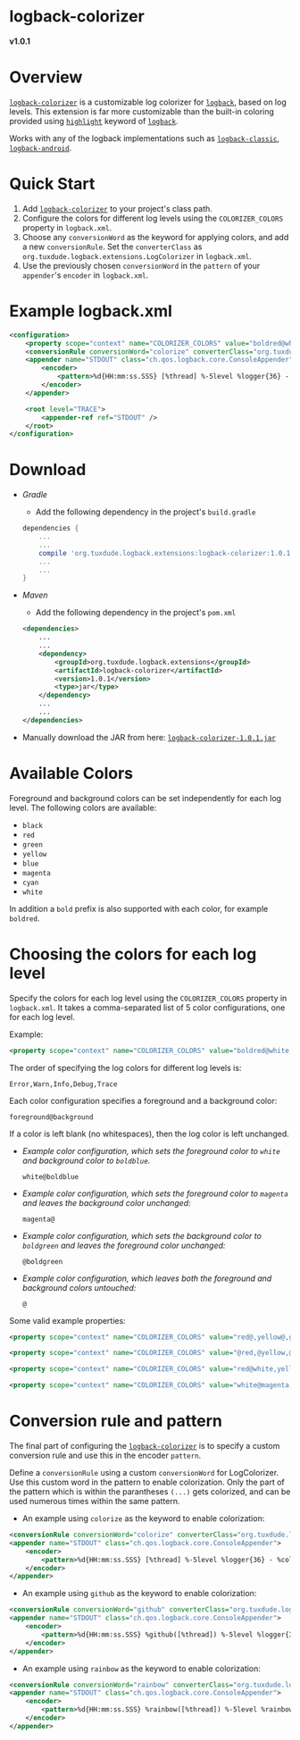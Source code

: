 <h1>logback-colorizer</h1>

<b>v1.0.1</b>

Overview
========

[`logback-colorizer`][1] is a customizable log colorizer for [`logback`][21],
based on log levels. This extension is far more customizable than the
built-in coloring provided using [`highlight`][22] keyword of [`logback`][21].

Works with any of the logback implementations such as [`logback-classic`][21],
[`logback-android`][23].

Quick Start
===========
1. Add [`logback-colorizer`][1] to your project's class path.
2. Configure the colors for different log levels using the `COLORIZER_COLORS`
property in `logback.xml`.
3. Choose any `conversionWord` as the keyword for applying colors, and
add a new `conversionRule`. Set the `converterClass` as
`org.tuxdude.logback.extensions.LogColorizer` in `logback.xml`.
4. Use the previously chosen `conversionWord` in the `pattern` of your
`appender`'s `encoder` in `logback.xml`.

Example logback.xml
===================
```xml
<configuration>
    <property scope="context" name="COLORIZER_COLORS" value="boldred@white,yellow@black,green@,blue@,cyan@" />
    <conversionRule conversionWord="colorize" converterClass="org.tuxdude.logback.extensions.LogColorizer" />
    <appender name="STDOUT" class="ch.qos.logback.core.ConsoleAppender">
        <encoder>
            <pattern>%d{HH:mm:ss.SSS} [%thread] %-5level %logger{36} - %colorize(%msg%n)</pattern>
        </encoder>
    </appender>

    <root level="TRACE">
        <appender-ref ref="STDOUT" />
    </root>
</configuration>
```

Download
========
* *Gradle*

    - Add the following dependency in the project's `build.gradle`

    ```groovy
    dependencies {
        ...
        ...
        compile 'org.tuxdude.logback.extensions:logback-colorizer:1.0.1'
        ...
        ...
    }
    ```

* *Maven*

    - Add the following dependency in the project's `pom.xml`

    ```xml
    <dependencies>
        ...
        ...
        <dependency>
            <groupId>org.tuxdude.logback.extensions</groupId>
            <artifactId>logback-colorizer</artifactId>
            <version>1.0.1</version>
            <type>jar</type>
        </dependency>
        ...
        ...
    </dependencies>
    ```

* Manually download the JAR from here: [`logback-colorizer-1.0.1.jar`][2]

Available Colors
================
Foreground and background colors can be set independently for each log level.
The following colors are available:

* `black`
* `red`
* `green`
* `yellow`
* `blue`
* `magenta`
* `cyan`
* `white`

In addition a `bold` prefix is also supported with each color, for example
`boldred`.

Choosing the colors for each log level
======================================
Specify the colors for each log level using the `COLORIZER_COLORS` property
in `logback.xml`. It takes a comma-separated list of 5 color configurations,
one for each log level.

Example:

```xml
<property scope="context" name="COLORIZER_COLORS" value="boldred@white,yellow@black,green@,blue@,cyan@" />
```
 
The order of specifying the log colors for different log levels is:

`Error,Warn,Info,Debug,Trace`

Each color configuration specifies a foreground and a background color:

`foreground@background`

If a color is left blank (no whitespaces), then the log color is left
unchanged.

- *Example color configuration, which sets the foreground color to `white` and
background color to `boldblue`.*

    `white@boldblue`

- *Example color configuration, which sets the foreground color to `magenta` and
leaves the background color unchanged:*

    `magenta@`

- *Example color configuration, which sets the background color to `boldgreen`
and leaves the foreground color unchanged:*

    `@boldgreen`

- *Example color configuration, which leaves both the foreground and background
colors untouched:*

    `@`

Some valid example properties:

```xml
<property scope="context" name="COLORIZER_COLORS" value="red@,yellow@,green@,blue@,cyan@" />
```

```xml
<property scope="context" name="COLORIZER_COLORS" value="@red,@yellow,@green,@blue,@cyan" />
```

```xml
<property scope="context" name="COLORIZER_COLORS" value="red@white,yellow@black,@,@,@" />
```

```xml
<property scope="context" name="COLORIZER_COLORS" value="white@magenta,boldyellow@black,green@white,boldblue@,@" />
```


Conversion rule and pattern
===========================
The final part of configuring the [`logback-colorizer`][1] is to specify a
custom conversion rule and use this in the encoder `pattern`.

Define a `conversionRule` using a custom `conversionWord` for LogColorizer.
Use this custom word in the pattern to enable colorization. Only the part
of the pattern which is within the parantheses `(...)` gets colorized, and
can be used numerous times within the same pattern.

- An example using `colorize` as the keyword to enable colorization:

```xml
<conversionRule conversionWord="colorize" converterClass="org.tuxdude.logback.extensions.LogColorizer" />
<appender name="STDOUT" class="ch.qos.logback.core.ConsoleAppender">
    <encoder>
        <pattern>%d{HH:mm:ss.SSS} [%thread] %-5level %logger{36} - %colorize(%msg%n)</pattern>
    </encoder>
</appender>
```

- An example using `github` as the keyword to enable colorization:

```xml
<conversionRule conversionWord="github" converterClass="org.tuxdude.logback.extensions.LogColorizer" />
<appender name="STDOUT" class="ch.qos.logback.core.ConsoleAppender">
    <encoder>
        <pattern>%d{HH:mm:ss.SSS} %github([%thread]) %-5level %logger{36} - %github(%msg%n)</pattern>
    </encoder>
</appender>
```

- An example using `rainbow` as the keyword to enable colorization:

```xml
<conversionRule conversionWord="rainbow" converterClass="org.tuxdude.logback.extensions.LogColorizer" />
<appender name="STDOUT" class="ch.qos.logback.core.ConsoleAppender">
    <encoder>
        <pattern>%d{HH:mm:ss.SSS} %rainbow([%thread]) %-5level %rainbow(%logger{36}) - %rainbow(%msg%n)</pattern>
    </encoder>
</appender>
```


[1]: https://github.com/Tuxdude/logback-colorizer
[2]: https://oss.sonatype.org/content/groups/public/org/tuxdude/logback/extensions/logback-colorizer/1.0.1/logback-colorizer-1.0.1.jar
[21]: http://logback.qos.ch/
[22]: http://logback.qos.ch/manual/layouts.html#coloring
[23]: http://tony19.github.io/logback-android/index.html

